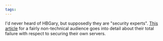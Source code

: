 ```yaml
---
tags: 
---
```


I'd never heard of HBGary, but supposedly they are "security experts". [This article](http://arstechnica.com/tech-policy/news/2011/02/anonymous-speaks-the-inside-story-of-the-hbgary-hack.ars/) for a fairly non-technical audience goes into detail about their total failure with respect to securing their own servers.
